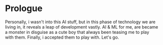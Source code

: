 # Prologue
Personally, i wasn't into this AI stuff, but in this phase of technology we are living in, it reveals a leap of development vastly. AI & ML for me, are became a monster in disguise as a cute boy that always been teasing me to play with them. Finally, i accepted them to play with. Let's go.